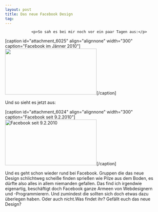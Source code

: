 ```yaml
---
layout: post
title: Das neue Facebook Design
tag: 
---
```



                <p>So sah es bei mir noch vor ein paar Tagen aus:</p>
<p>[caption id=&quot;attachment_6025&quot; align=&quot;alignnone&quot; width=&quot;300&quot; caption=&quot;Facebook im Jänner 2010&quot;]<a href="/uploads/2010/02/facebook_old_2010.png"><img class="size-medium wp-image-6025" title="Facebook im Jänner 2010" src="/uploads/2010/02/facebook_old_2010-300x151.png" alt="" width="300" height="151" /></a>[/caption]</p>
<p>Und so sieht es jetzt aus:</p>
<p>[caption id=&quot;attachment_6024&quot; align=&quot;alignnone&quot; width=&quot;300&quot; caption=&quot;Facebook seit 9.2.2010&quot;]<a href="/uploads/2010/02/facebook_new_2010.png"><img class="size-medium wp-image-6024" title="Facebook seit 9.2.2010" src="/uploads/2010/02/facebook_new_2010-300x150.png" alt="Facebook seit 9.2.2010" width="300" height="150" /></a>[/caption]</p>
<p>Und es geht schon wieder rund bei Facebook. Gruppen die das neue Design schlichtweg scheiße finden sprießen wie Pilze aus dem Boden, es dürfte also alles in allem niemanden gefallen. Das find ich irgendwie eigenartig, beschäftigt doch Facebook ganze Armeen von Webdesignern und -Programmierern. Und zumindest die sollten sich doch etwas dazu überlegen haben. Oder auch nicht.Was findet ihr? Gefällt euch das neue Design?</p>
            
